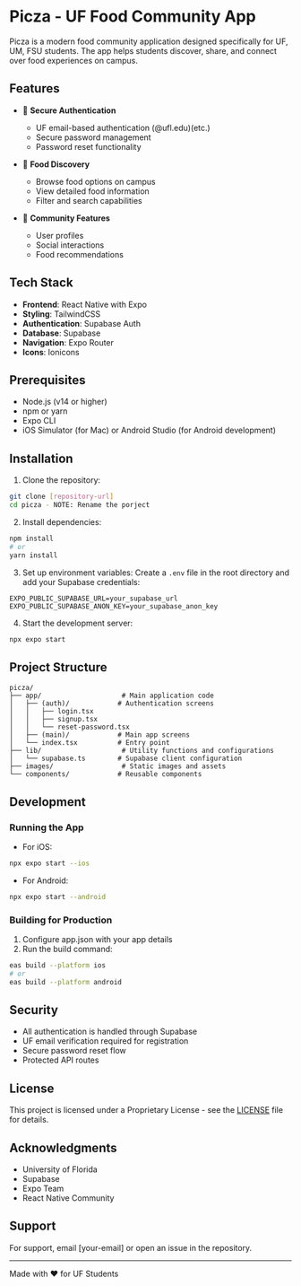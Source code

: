 # Picza - UF Food Community App

Picza is a modern food community application designed specifically for UF, UM, FSU students. The app helps students discover, share, and connect over food experiences on campus.

## Features

- 🔐 **Secure Authentication**

  - UF email-based authentication (@ufl.edu)(etc.)
  - Secure password management
  - Password reset functionality

- 🍕 **Food Discovery**

  - Browse food options on campus
  - View detailed food information
  - Filter and search capabilities

- 👥 **Community Features**
  - User profiles
  - Social interactions
  - Food recommendations

## Tech Stack

- **Frontend**: React Native with Expo
- **Styling**: TailwindCSS
- **Authentication**: Supabase Auth
- **Database**: Supabase
- **Navigation**: Expo Router
- **Icons**: Ionicons

## Prerequisites

- Node.js (v14 or higher)
- npm or yarn
- Expo CLI
- iOS Simulator (for Mac) or Android Studio (for Android development)

## Installation

1. Clone the repository:

```bash
git clone [repository-url]
cd picza - NOTE: Rename the porject
```

2. Install dependencies:

```bash
npm install
# or
yarn install
```

3. Set up environment variables:
   Create a `.env` file in the root directory and add your Supabase credentials:

```
EXPO_PUBLIC_SUPABASE_URL=your_supabase_url
EXPO_PUBLIC_SUPABASE_ANON_KEY=your_supabase_anon_key
```

4. Start the development server:

```bash
npx expo start
```

## Project Structure

```
picza/
├── app/                    # Main application code
│   ├── (auth)/            # Authentication screens
│   │   ├── login.tsx
│   │   ├── signup.tsx
│   │   └── reset-password.tsx
│   ├── (main)/            # Main app screens
│   └── index.tsx          # Entry point
├── lib/                    # Utility functions and configurations
│   └── supabase.ts        # Supabase client configuration
├── images/                 # Static images and assets
└── components/            # Reusable components
```

## Development

### Running the App

- For iOS:

```bash
npx expo start --ios
```

- For Android:

```bash
npx expo start --android
```

### Building for Production

1. Configure app.json with your app details
2. Run the build command:

```bash
eas build --platform ios
# or
eas build --platform android
```

## Security

- All authentication is handled through Supabase
- UF email verification required for registration
- Secure password reset flow
- Protected API routes

## License

This project is licensed under a Proprietary License - see the [LICENSE](LICENSE) file for details.

## Acknowledgments

- University of Florida
- Supabase
- Expo Team
- React Native Community

## Support

For support, email [your-email] or open an issue in the repository.

---

Made with ❤️ for UF Students
